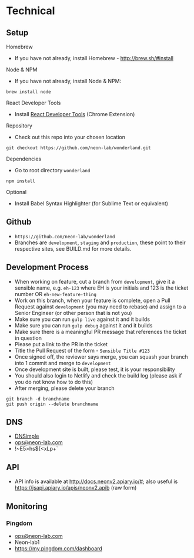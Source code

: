 # Technical

## Setup

Homebrew
* If you have not already, install Homebrew - http://brew.sh/#install

Node & NPM
* If you have not already, install Node & NPM:
<pre><code>brew install node</code></pre>

React Developer Tools
* Install [React Developer Tools](https://chrome.google.com/webstore/detail/react-developer-tools/fmkadmapgofadopljbjfkapdkoienihi?hl=en) (Chrome Extension)

Repository
* Check out this repo into your chosen location
<pre><code>git checkout https://github.com/neon-lab/wonderland.git</code></pre>

Dependencies
* Go to root directory `wonderland`
<pre><code>npm install</code></pre>

Optional
* Install Babel Syntax Highlighter (for Sublime Text or equivalent)

## Github

- `https://github.com/neon-lab/wonderland`
- Branches are `development`, `staging` and `production`, these point to their respective sites, see BUILD.md for more details.

## Development Process

- When working on feature, cut a branch from `development`, give it a sensible name, e.g. `eh-123` where EH is your initials and 123 is the ticket number OR `eh-new-feature-thing`
- Work on this branch, when your feature is complete, open a Pull Request against `development` (you may need to rebase) and assign to a Senior Engineer (or other person that is not you)
- Make sure you can run `gulp live` against it and it builds
- Make sure you can run `gulp debug` against it and it builds
- Make sure there is a meaningful PR message that references the ticket in question
- Please put a link to the PR in the ticket
- Title the Pull Request of the form - `Sensible Title #123`
- Once signed off, the reviewer says merge, you can squash your branch into 1 commit and merge to `development`
- Once development site is built, please test, it is your responsibility
- You should also login to Netlify and check the build log (please ask if you do not know how to do this)
- After merging, please delete your branch

```
git branch -d branchname
git push origin --delete branchname
```

## DNS

- [DNSimple](https://dnsimple.com)
- ops@neon-lab.com
- !~E5>hs${<xLp+\`

## API

- API info is available at http://docs.neonv2.apiary.io/#; also useful is https://jsapi.apiary.io/apis/neonv2.apib (raw form)

## Monitoring

### Pingdom

- ops@neon-lab.com
- Neon-lab1
- https://my.pingdom.com/dashboard
